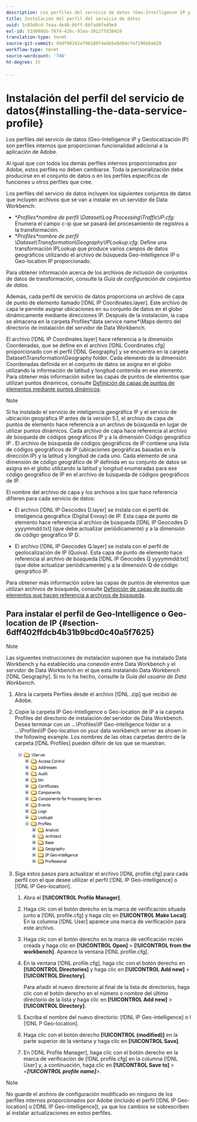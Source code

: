 ```yaml
---
description: Los perfiles del servicio de datos (Geo-Intelligence IP y Geolocalización IP) son perfiles internos que proporcionan funcionalidad adicional a la aplicación de Adobe.
title: Instalación del perfil del servicio de datos
uuid: 1c03d0cd-7eaa-4e48-bbff-8bfad8fed9e9
exl-id: 51d080bb-f874-426c-91ea-3912ffd38419
translation-type: tm+mt
source-git-commit: d9df90242ef96188f4e4b5e6d04cfef196b0a628
workflow-type: tm+mt
source-wordcount: '746'
ht-degree: 1%

---
```


# Instalación del perfil del servicio de datos{#installing-the-data-service-profile}

Los perfiles del servicio de datos (Geo-Intelligence IP y Geolocalización IP) son perfiles internos que proporcionan funcionalidad adicional a la aplicación de Adobe.

Al igual que con todos los demás perfiles internos proporcionados por Adobe, estos perfiles no deben cambiarse. Toda la personalización debe producirse en el conjunto de datos o en los perfiles específicos de funciones u otros perfiles que cree.

Los perfiles del servicio de datos incluyen los siguientes conjuntos de datos que incluyen archivos que se van a instalar en un servidor de Data Workbench:

* **Profiles\*nombre de perfil *\Dataset\Log Processing\Traffic\IP.cfg:** Enumera el campo c-ip que se pasará del procesamiento de registros a la transformación.
* **Profiles\*nombre de perfil *\Dataset\Transformation\Geography\IPLookup.cfg:** Define una transformación IPLookup que produce varios campos de datos geográficos utilizando el archivo de búsqueda Geo-Intelligence IP o Geo-location IP proporcionado.

Para obtener información acerca de los archivos de inclusión de conjuntos de datos de transformación, consulte la *Guía de configuración de conjuntos de datos*.

Además, cada perfil de servicio de datos proporciona un archivo de capa de punto de elemento llamado [!DNL IP Coordinates.layer]. Este archivo de capa le permite asignar ubicaciones en su conjunto de datos en el globo dinámicamente mediante direcciones IP. Después de la instalación, la capa se almacena en la carpeta Profiles\*data service name*\Maps dentro del directorio de instalación del servidor de Data Workbench.

El archivo [!DNL IP Coordinates.layer] hace referencia a la dimensión Coordenadas, que se define en el archivo [!DNL Coordinates.cfg] proporcionado con el perfil [!DNL Geography] y se encuentra en la carpeta Dataset\Transformation\Geography folder. Cada elemento de la dimensión Coordenadas definida en el conjunto de datos se asigna en el globo utilizando la información de latitud y longitud contenida en ese elemento. Para obtener más información sobre las capas de puntos de elementos que utilizan puntos dinámicos, consulte [Definición de capas de puntos de elementos mediante puntos dinámicos](../../../../home/c-geo-oview/c-wk-img-lyrs/c-elmt-pt-lyrs/c-elmt-pt-lyrs-ref-lkp-files/c-elmt-pt-lyr-file-frmt/c-dyn-pts.md#concept-77ae65bedc3f465489bc135ae7e3c2f3).

>[!NOTE]
>
>Si ha instalado el servicio de inteligencia geográfica IP y el servicio de ubicación geográfica IP antes de la versión 5.1, el archivo de capa de puntos de elemento hace referencia a un archivo de búsqueda en lugar de utilizar puntos dinámicos. Cada archivo de capa hace referencia al archivo de búsqueda de códigos geográficos IP y a la dimensión Código geográfico IP . El archivo de búsqueda de códigos geográficos de IP contiene una lista de códigos geográficos de IP (ubicaciones geográficas basadas en la dirección IP) y la latitud y longitud de cada uno. Cada elemento de una dimensión de código geográfico de IP definida en su conjunto de datos se asigna en el globo utilizando la latitud y longitud enumeradas para ese código geográfico de IP en el archivo de búsqueda de códigos geográficos de IP.

El nombre del archivo de capa y los archivos a los que hace referencia difieren para cada servicio de datos:

* El archivo [!DNL IP Geocodes D.layer] se instala con el perfil de inteligencia geográfica (Digital Envoy) de IP. Esta capa de punto de elemento hace referencia al archivo de búsqueda [!DNL IP Geocodes D yyyymmdd.txt] (que debe actualizar periódicamente) y a la dimensión de código geográfico IP D.

* El archivo [!DNL IP Geocodes Q.layer] se instala con el perfil de geolocalización de IP (Quova). Esta capa de punto de elemento hace referencia al archivo de búsqueda [!DNL IP Geocodes Q yyyymmdd.txt] (que debe actualizar periódicamente) y a la dimensión Q de código geográfico IP.

Para obtener más información sobre las capas de puntos de elementos que utilizan archivos de búsqueda, consulte [Definición de capas de punto de elementos que hacen referencia a archivos de búsqueda](../../../../home/c-geo-oview/c-wk-img-lyrs/c-elmt-pt-lyrs/c-elmt-pt-lyrs-ref-lkp-files/c-elmt-pt-lyrs-ref-lkp-files.md#concept-c40bd0890a984112bce831b596827f0f).

## Para instalar el perfil de Geo-Intelligence o Geo-location de IP {#section-6dff402ffdcb4b31b9bcd0c40a5f7625}

>[!NOTE]
>
>Las siguientes instrucciones de instalación suponen que ha instalado Data Workbench y ha establecido una conexión entre Data Workbench y el servidor de Data Workbench en el que está instalando Data Workbench [!DNL Geography]. Si no lo ha hecho, consulte la *Guía del usuario de Data Workbench*.

1. Abra la carpeta Perfiles desde el archivo [!DNL .zip] que recibió de Adobe.
1. Copie la carpeta IP Geo-Intelligence o Geo-location de IP a la carpeta Profiles del directorio de instalación del servidor de Data Workbench. Desea terminar con un ...\Profiles\IP Geo-intelligence folder or a ...\Profiles\IP Geo-location on your data workbench server as shown in the following example. Los nombres de las otras carpetas dentro de la carpeta [!DNL Profiles] pueden diferir de los que se muestran.

   ![](assets/Geo_installProfiles_dirIP.png)

1. Siga estos pasos para actualizar el archivo [!DNL profile.cfg] para cada perfil con el que desee utilizar el perfil [!DNL IP Geo-intelligence] o [!DNL IP Geo-location].

   1. Abra el **[!UICONTROL Profile Manager]**.
   1. Haga clic con el botón derecho en la marca de verificación situada junto a [!DNL profile.cfg] y haga clic en **[!UICONTROL Make Local]**. En la columna [!DNL User] aparece una marca de verificación para este archivo.

   1. Haga clic con el botón derecho en la marca de verificación recién creada y haga clic en **[!UICONTROL Open]** > **[!UICONTROL from the workbench]**. Aparece la ventana [!DNL profile.cfg].

   1. En la ventana [!DNL profile.cfg], haga clic con el botón derecho en **[!UICONTROL Directories]** y haga clic en **[!UICONTROL Add new]** > **[!UICONTROL Directory]**.

      Para añadir el nuevo directorio al final de la lista de directorios, haga clic con el botón derecho en el número o nombre del último directorio de la lista y haga clic en **[!UICONTROL Add new]** > **[!UICONTROL Directory]**.

   1. Escriba el nombre del nuevo directorio: [!DNL IP Geo-intelligence] o I [!DNL P Geo-location].

   1. Haga clic con el botón derecho **[!UICONTROL (modified)]** en la parte superior de la ventana y haga clic en **[!UICONTROL Save]**.

   1. En [!DNL Profile Manager], haga clic con el botón derecho en la marca de verificación de [!DNL profile.cfg] en la columna [!DNL User] y, a continuación, haga clic en **[!UICONTROL Save to]** > *&lt;**[!UICONTROL profile name]**>*.

>[!NOTE]
>
>No guarde el archivo de configuración modificado en ninguno de los perfiles internos proporcionados por Adobe (incluido el perfil [!DNL IP Geo-location] o [!DNL IP Geo-intelligence]), ya que los cambios se sobrescriben al instalar actualizaciones en estos perfiles.
